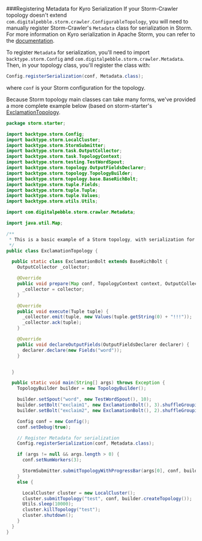 ###Registering Metadata for Kyro Serialization
If your Storm-Crawler topology doesn't extend `com.digitalpebble.storm.crawler.ConfigurableTopology`, you will need to manually register Storm-Crawler's `Metadata` class for serialization in Storm. For more information on Kyro serialization in Apache Storm, you can refer to the [documentation](https://storm.apache.org/documentation/Serialization.html).

To register `Metadata` for serialization, you'll need to import `backtype.storm.Config` and `com.digitalpebble.storm.crawler.Metadata`. Then, in your topology class, you'll register the class with:

```java
Config.registerSerialization(conf, Metadata.class);
```
where `conf` is your Storm configuration for the topology.

Because Storm topology main classes can take many forms, we've provided a more complete example below (based on storm-starter's [ExclamationTopology](https://github.com/apache/storm/blob/847958cad438766cb7f39ce649fe7a3506b61b3a/examples/storm-starter/src/jvm/storm/starter/ExclamationTopology.java).

```java
package storm.starter;

import backtype.storm.Config;
import backtype.storm.LocalCluster;
import backtype.storm.StormSubmitter;
import backtype.storm.task.OutputCollector;
import backtype.storm.task.TopologyContext;
import backtype.storm.testing.TestWordSpout;
import backtype.storm.topology.OutputFieldsDeclarer;
import backtype.storm.topology.TopologyBuilder;
import backtype.storm.topology.base.BaseRichBolt;
import backtype.storm.tuple.Fields;
import backtype.storm.tuple.Tuple;
import backtype.storm.tuple.Values;
import backtype.storm.utils.Utils;

import com.digitalpebble.storm.crawler.Metadata;

import java.util.Map;

/**
 * This is a basic example of a Storm topology, with serialization for storm-crawler's Metadata.
 */
public class ExclamationTopology {

  public static class ExclamationBolt extends BaseRichBolt {
    OutputCollector _collector;

    @Override
    public void prepare(Map conf, TopologyContext context, OutputCollector collector) {
      _collector = collector;
    }

    @Override
    public void execute(Tuple tuple) {
      _collector.emit(tuple, new Values(tuple.getString(0) + "!!!"));
      _collector.ack(tuple);
    }

    @Override
    public void declareOutputFields(OutputFieldsDeclarer declarer) {
      declarer.declare(new Fields("word"));
    }


  }

  public static void main(String[] args) throws Exception {
    TopologyBuilder builder = new TopologyBuilder();

    builder.setSpout("word", new TestWordSpout(), 10);
    builder.setBolt("exclaim1", new ExclamationBolt(), 3).shuffleGrouping("word");
    builder.setBolt("exclaim2", new ExclamationBolt(), 2).shuffleGrouping("exclaim1");

    Config conf = new Config();
    conf.setDebug(true);

    // Register Metadata for serialization
    Config.registerSerialization(conf, Metadata.class);

    if (args != null && args.length > 0) {
      conf.setNumWorkers(3);

      StormSubmitter.submitTopologyWithProgressBar(args[0], conf, builder.createTopology());
    }
    else {

      LocalCluster cluster = new LocalCluster();
      cluster.submitTopology("test", conf, builder.createTopology());
      Utils.sleep(10000);
      cluster.killTopology("test");
      cluster.shutdown();
    }
  }
}
```
